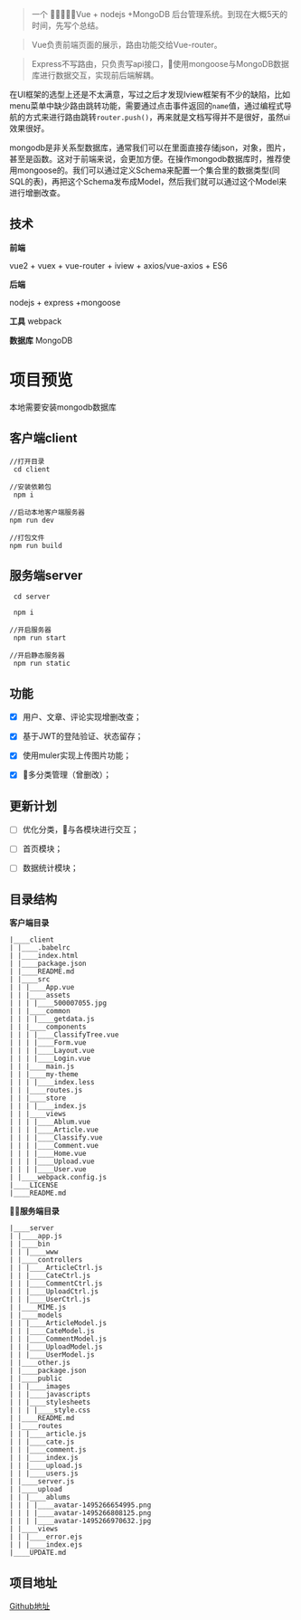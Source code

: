 >一个 Vue + nodejs +MongoDB 后台管理系统。到现在大概5天的时间，先写个总结。


>Vue负责前端页面的展示，路由功能交给Vue-router。


>Express不写路由，只负责写api接口，使用mongoose与MongoDB数据库进行数据交互，实现前后端解耦。


在UI框架的选型上还是不太满意，写过之后才发现Iview框架有不少的缺陷，比如menu菜单中缺少路由跳转功能，需要通过点击事件返回的`name`值，通过编程式导航的方式来进行路由跳转`router.push()`，再来就是文档写得并不是很好，虽然ui效果很好。

mongodb是非关系型数据库，通常我们可以在里面直接存储json，对象，图片，甚至是函数。这对于前端来说，会更加方便。在操作mongodb数据库时，推荐使用mongoose的。我们可以通过定义Schema来配置一个集合里的数据类型(同SQL的表)，再把这个Schema发布成Model，然后我们就可以通过这个Model来进行增删改查。

## 技术

**前端**

vue2 + vuex + vue-router + iview + axios/vue-axios + ES6

**后端**

nodejs + express +mongoose

**工具**
webpack

**数据库**
MongoDB 

# 项目预览

本地需要安装mongodb数据库

## 客户端client

```
//打开目录
 cd client

//安装依赖包
 npm i

//启动本地客户端服务器
npm run dev 

//打包文件
npm run build
```

## 服务端server

```
 cd server

 npm i

//开启服务器
 npm run start 

//开启静态服务器
 npm run static
```


## 功能


- [x] 用户、文章、评论实现增删改查；
- [x] 基于JWT的登陆验证、状态留存；
- [x] 使用muler实现上传图片功能；
- [x] 多分类管理（曾删改）；


## 更新计划
- [ ] 优化分类，与各模块进行交互；
- [ ] 首页模块；
- [ ] 数据统计模块；






## 目录结构

**客户端目录**
```
|____client
| |____.babelrc
| |____index.html
| |____package.json
| |____README.md
| |____src
| | |____App.vue
| | |____assets    
| | | |____500007055.jpg
| | |____common
| | | |____getdata.js
| | |____components
| | | |____ClassifyTree.vue
| | | |____Form.vue
| | | |____Layout.vue
| | | |____Login.vue
| | |____main.js
| | |____my-theme
| | | |____index.less
| | |____routes.js
| | |____store
| | | |____index.js
| | |____views
| | | |____Ablum.vue
| | | |____Article.vue
| | | |____Classify.vue
| | | |____Comment.vue
| | | |____Home.vue
| | | |____Upload.vue
| | | |____User.vue
| |____webpack.config.js
|____LICENSE
|____README.md
```

**服务端目录**
```
|____server
| |____app.js
| |____bin
| | |____www
| |____controllers
| | |____ArticleCtrl.js
| | |____CateCtrl.js
| | |____CommentCtrl.js
| | |____UploadCtrl.js
| | |____UserCtrl.js
| |____MIME.js
| |____models
| | |____ArticleModel.js
| | |____CateModel.js
| | |____CommentModel.js
| | |____UploadModel.js
| | |____UserModel.js
| |____other.js
| |____package.json
| |____public
| | |____images
| | |____javascripts
| | |____stylesheets
| | | |____style.css
| |____README.md
| |____routes
| | |____article.js
| | |____cate.js
| | |____comment.js
| | |____index.js
| | |____upload.js
| | |____users.js
| |____server.js
| |____upload
| | |____ablums
| | | |____avatar-1495266654995.png
| | | |____avatar-1495266808125.png
| | | |____avatar-1495266970632.jpg
| |____views
| | |____error.ejs
| | |____index.ejs
|____UPDATE.md
```


## 项目地址

[Github地址](https://github.com/yanzikai/vue后台管理demo)